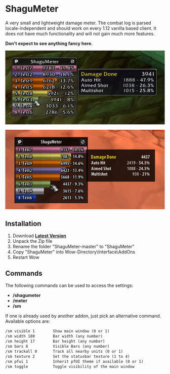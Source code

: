 # ShaguMeter

A very small and lightweight damage meter. The combat log is parsed locale-independent and should work on every 1.12 vanilla based client.
It does not have much functionality and will not gain much more features.

**Don't expect to see anything fancy here.**

![ShaguMeter](screenshot.jpg)

![ShaguMeter](screenshot2.jpg)

## Installation
1. Download **[Latest Version](https://github.com/shagu/ShaguMeter/archive/master.zip)**
2. Unpack the Zip file
3. Rename the folder "ShaguMeter-master" to "ShaguMeter"
4. Copy "ShaguMeter" into Wow-Directory\Interface\AddOns
5. Restart Wow

## Commands

The following commands can be used to access the settings:
* **/shagumeter**
* **/meter**
* **/sm**

If one is already used by another addon, just pick an alternative command.
Available options are:

```
/sm visible 1        Show main window (0 or 1)
/sm width 180        Bar width (any number)
/sm height 17        Bar height (any number)
/sm bars 8           Visible Bars (any number)
/sm trackall 0       Track all nearby units (0 or 1)
/sm texture 2        Set the statusbar texture (1 to 4)
/sm pfui 1           Inherit pfUI theme if available (0 or 1)
/sm toggle           Toggle visibility of the main window
```
